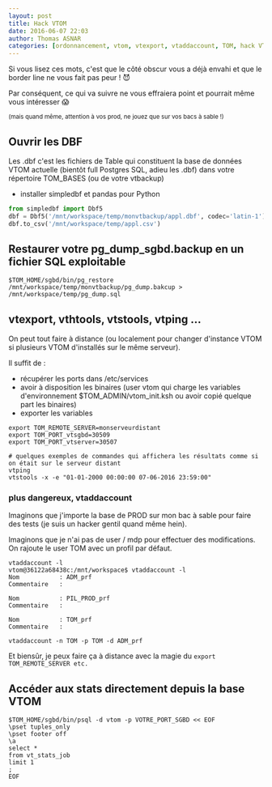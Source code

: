 ```yaml
---
layout: post
title: Hack VTOM
date: 2016-06-07 22:03
author: Thomas ASNAR
categories: [ordonnancement, vtom, vtexport, vtaddaccount, TOM, hack VTOM]
---
```

Si vous lisez ces mots, c'est que le côté obscur vous a déjà envahi et que le border line ne vous fait pas peur ! :smiling_imp:

Par conséquent, ce qui va suivre ne vous effraiera point et pourrait même vous intéresser :scream:

<small>(mais quand même, attention à vos prod, ne jouez que sur vos bacs à sable !)</small>

## Ouvrir les DBF

Les .dbf c'est les fichiers de Table qui constituent la base de données VTOM actuelle (bientôt full Postgres SQL, adieu les .dbf) dans votre répertoire TOM_BASES (ou de votre vtbackup)

 * installer simpledbf et pandas pour Python

```python
from simpledbf import Dbf5
dbf = Dbf5('/mnt/workspace/temp/monvtbackup/appl.dbf', codec='latin-1')
dbf.to_csv('/mnt/workspace/temp/appl.csv')
```

## Restaurer votre pg_dump_sgbd.backup en un fichier SQL exploitable

```
$TOM_HOME/sgbd/bin/pg_restore /mnt/workspace/temp/monvtbackup/pg_dump.bakcup > /mnt/workspace/temp/pg_dump.sql
```

## vtexport, vthtools, vtstools, vtping ...

On peut tout faire à distance (ou localement pour changer d'instance VTOM si plusieurs VTOM d'installés sur le même serveur).

Il suffit de : 

 * récupérer les ports dans /etc/services
 * avoir à disposition les binaires (user vtom qui charge les variables d'environnement $TOM_ADMIN/vtom_init.ksh ou avoir copié quelque part les binaires)
 * exporter les variables
 
```
export TOM_REMOTE_SERVER=monserveurdistant
export TOM_PORT_vtsgbd=30509
export TOM_PORT_vtserver=30507

# quelques exemples de commandes qui affichera les résultats comme si on était sur le serveur distant
vtping
vtstools -x -e "01-01-2000 00:00:00 07-06-2016 23:59:00" 
```

### plus dangereux, vtaddaccount

Imaginons que j'importe la base de PROD sur mon bac à sable pour faire des tests (je suis un hacker gentil quand même hein). 

Imaginons que je n'ai pas de user / mdp pour effectuer des modifications. On rajoute le user TOM avec un profil par défaut.

```
vtaddaccount -l 
vtom@36122a68438c:/mnt/workspace$ vtaddaccount -l
Nom           : ADM_prf
Commentaire   :

Nom           : PIL_PROD_prf
Commentaire   :

Nom           : TOM_prf
Commentaire   :

vtaddaccount -n TOM -p TOM -d ADM_prf
```

Et biensûr, je peux faire ça à distance avec la magie du `export TOM_REMOTE_SERVER etc.`

## Accéder aux stats directement depuis la base VTOM

```
$TOM_HOME/sgbd/bin/psql -d vtom -p VOTRE_PORT_SGBD << EOF
\pset tuples_only
\pset footer off
\a
select *
from vt_stats_job 
limit 1
;
EOF
```
